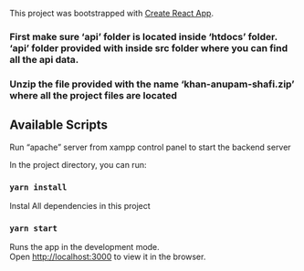 This project was bootstrapped with [Create React App](https://github.com/facebook/create-react-app).

### First make sure ‘api’ folder is located inside ‘htdocs’ folder. ‘api’ folder provided with inside src folder where you can find all the api data.

### Unzip the file provided with the name ‘khan-anupam-shafi.zip’ where all the project files are located

## Available Scripts

Run “apache” server from xampp control panel to start the backend server

In the project directory, you can run:

### `yarn install`

Instal All dependencies in this project

### `yarn start`

Runs the app in the development mode.<br />
Open [http://localhost:3000](http://localhost:3000) to view it in the browser.
